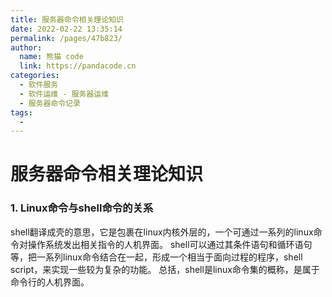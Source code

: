 ```yaml
---
title: 服务器命令相关理论知识
date: 2022-02-22 13:35:14
permalink: /pages/47b823/
author: 
  name: 熊猫 code
  link: https://pandacode.cn
categories: 
  - 软件服务
  - 软件运维 - 服务器运维
  - 服务器命令记录
tags: 
  - 
---
```


# 服务器命令相关理论知识

### 1. Linux命令与shell命令的关系

​		shell翻译成壳的意思，它是包裹在linux内核外层的，一个可通过一系列的linux命令对操作系统发出相关指令的人机界面。 shell可以通过其条件语句和循环语句等，把一系列linux命令结合在一起，形成一个相当于面向过程的程序，shell script，来实现一些较为复杂的功能。
​		总括，shell是linux命令集的概称，是属于命令行的人机界面。

